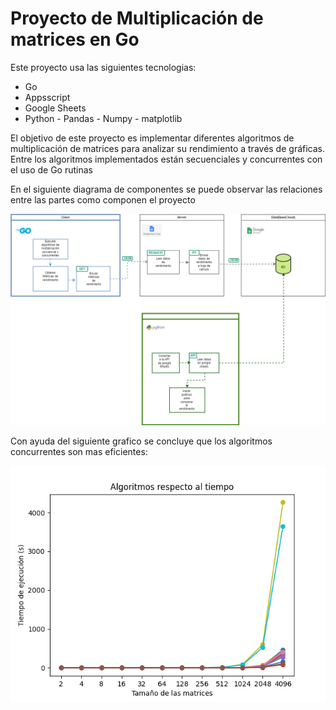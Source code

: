 
# Proyecto de Multiplicación de matrices en Go


Este proyecto usa las siguientes tecnologias:

- Go
- Appsscript
- Google Sheets
- Python - Pandas - Numpy - matplotlib



El objetivo de este proyecto es implementar diferentes algoritmos de multiplicación de matrices para analizar su rendimiento a través de gráficas.
Entre los algoritmos implementados están secuenciales y concurrentes con el uso de Go rutinas 


En el siguiente diagrama de componentes se puede observar las relaciones entre las partes como componen el proyecto

![Diagrama de componentes](diagrama_componentes/d_t.drawio.png)

Con ayuda del siguiente grafico se concluye que los algoritmos concurrentes son mas eficientes:

![Grafico de comparación del tiempo de ejecución](graficos/grafico_5.png)
